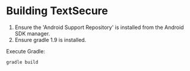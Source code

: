 Building TextSecure
===================

1. Ensure the 'Android Support Repository' is installed from the Android SDK manager.
1. Ensure gradle 1.9 is installed.

Execute Gradle:

    gradle build
